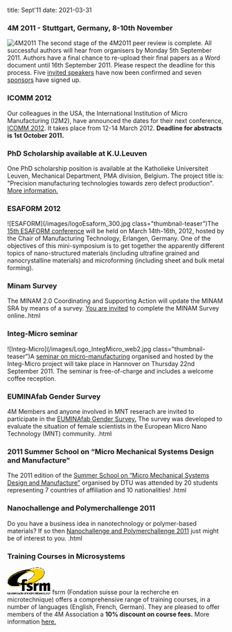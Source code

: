 title: Sept'11
date: 2021-03-31

<!--break-->
###  4M 2011 - Stuttgart, Germany, 8-10th November


![4M2011](/images/4m-2011_web1.jpg)
The second stage of the 4M2011 peer review is complete. All successful authors will hear from organisers by Monday 5th September 2011. Authors have a final chance to re-upload their final papers as a Word document until 16th September 2011. Please respect the deadline for this process. Five [invited speakers](/conference/2011/Invited-Speakers-0) have now been confirmed and seven [sponsors](/conference/2011/Our-Sponsors) have signed up. 

###  ICOMM 2012

Our colleagues in the USA, the International Institution of Micro Manufacturing (I2M2), have announced the dates for their next conference, [ICOMM 2012](/event/ICOMM-2012). It takes place from 12-14 March 2012. **Deadline for abstracts is 1st October 2011.**  
    
###  PhD Scholarship available at K.U.Leuven

One PhD scholarship position is available at the Katholieke Universiteit Leuven, Mechanical Department, PMA division, Belgium. The project title is: "Precision manufacturing technologies towards zero defect production". [More information.](/contents/PhD-scholarship-KULeuven.html)
  
###  ESAFORM 2012

![ESAFORM](/images/logoEsaform_300.jpg class="thumbnail-teaser")The [15th ESAFORM conference](/node/556) will be held on March 14th-16th, 2012, hosted by the Chair of Manufacturing Technology, Erlangen, Germany. One of the objectives of this mini-symposium is to get together the apparently different topics of nano-structured materials (including ultrafine grained and nanocrystalline materials) and microforming (including sheet and bulk metal forming).   
  
###  Minam Survey

The MINAM 2.0 Coordinating and Supporting Action will update the MINAM SRA by means of a survey. [You are invited](/contents/MINAM-Survey.html) to complete the MINAM Survey online..html
  
###  Integ-Micro seminar

![Integ-Micro](/images/Logo_IntegMicro_web2.jpg class="thumbnail-teaser")A [seminar on micro-manufacturing](/event/Integ-micro-seminar) organised and hosted by the Integ-Micro project will take place in Hannover on Thursday 22nd September 2011. The seminar is free-of-charge and includes a welcome coffee reception.
    
###  EUMINAfab Gender Survey

4M Members and anyone involved in MNT reserach are invited to participate in the [EUMINAfab Gender Survey.](/contents/EUMINAfab-Gender-Survey.html) The survey was developed to evaluate the situation of female scientists in the European Micro Nano Technology (MNT) community.     .html
  
###  2011 Summer School on “Micro Mechanical Systems Design and Manufacture”

The 2011 edition of the [Summer School on “Micro Mechanical Systems Design and Manufacture”](/contents/2011-Summer-School-Micro-Mechanical-Systems-Design-and-Manufacture.html) organised by DTU was attended by 20 students representing 7 countries of affiliation and 10 nationalities!  .html

###  Nanochallenge and Polymerchallenge 2011

Do you have a business idea in nanotechnology or polymer-based materials? If so then [Nanochallenge and Polymerchallenge 2011](/contents/Nanochallenge-and-Polymerchallenge-2011.html) just might be of interest to you.  .html
 
###  Training Courses in Microsystems

![FSRM](/images/FSRM_LOGO_web.gif)
fsrm (Fondation suisse pour la recherche en microtechnique) offers a comprehensive range of training courses, in a number of languages (English, French, German). They are pleased to offer members of the 4M Association a <b>10% discount on course fees.</b> More information [here.](/contents/fsrm-training-courses.html)